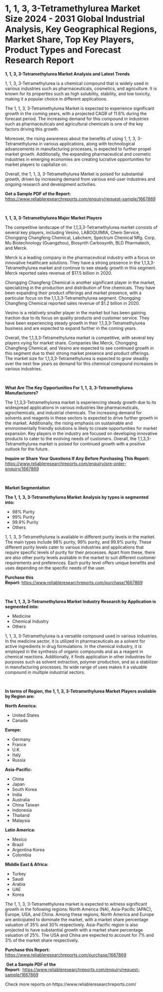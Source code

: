 <p><h1>1, 1, 3, 3-Tetramethylurea Market Size 2024 - 2031 Global Industrial Analysis, Key Geographical Regions, Market Share, Top Key Players, Product Types and Forecast Research Report</h1></p><p><strong>1, 1, 3, 3-Tetramethylurea Market Analysis and Latest Trends</strong></p>
<p><p>1, 1, 3, 3-Tetramethylurea is a chemical compound that is widely used in various industries such as pharmaceuticals, cosmetics, and agriculture. It is known for its properties such as high solubility, stability, and low toxicity, making it a popular choice in different applications.</p><p>The 1, 1, 3, 3-Tetramethylurea Market is expected to experience significant growth in the coming years, with a projected CAGR of 11.6% during the forecast period. The increasing demand for this compound in industries such as pharmaceuticals and agricultural chemicals is one of the key factors driving this growth. </p><p>Moreover, the rising awareness about the benefits of using 1, 1, 3, 3-Tetramethylurea in various applications, along with technological advancements in manufacturing processes, is expected to further propel market growth. Additionally, the expanding pharmaceutical and cosmetic industries in emerging economies are creating lucrative opportunities for market players to capitalize on.</p><p>Overall, the 1, 1, 3, 3-Tetramethylurea Market is poised for substantial growth, driven by increasing demand from various end-user industries and ongoing research and development activities.</p></p>
<p><strong>Get a Sample PDF of the Report:&nbsp;</strong> <a href="https://www.reliableresearchreports.com/enquiry/request-sample/1667869">https://www.reliableresearchreports.com/enquiry/request-sample/1667869</a></p>
<p>&nbsp;</p>
<p><strong>1, 1, 3, 3-Tetramethylurea Major Market Players</strong></p>
<p><p>The competitive landscape of the 1,1,3,3-Tetramethylurea market consists of several key players, including Vesino, LABOQUIMIA, Chem Service, Chongqing Changfeng Chemical, Labchem, Spectrum Chemical Mfg. Corp, Mu Biotechnology (Guangzhou), Biosynth Carbosynth, BLD Pharmatech, and Merck.</p><p>Merck is a leading company in the pharmaceutical industry with a focus on innovative healthcare solutions. They have a strong presence in the 1,1,3,3-Tetramethylurea market and continue to see steady growth in this segment. Merck reported sales revenue of $17.5 billion in 2020.</p><p>Chongqing Changfeng Chemical is another significant player in the market, specializing in the production and distribution of fine chemicals. They have been expanding their product offerings and market presence, with a particular focus on the 1,1,3,3-Tetramethylurea segment. Chongqing Changfeng Chemical reported sales revenue of $1.2 billion in 2020.</p><p>Vesino is a relatively smaller player in the market but has been gaining traction due to its focus on quality products and customer service. They have been experiencing steady growth in their 1,1,3,3-Tetramethylurea business and are expected to expand further in the coming years.</p><p>Overall, the 1,1,3,3-Tetramethylurea market is competitive, with several key players vying for market share. Companies like Merck, Chongqing Changfeng Chemical, and Vesino are expected to see continued growth in this segment due to their strong market presence and product offerings. The market size for 1,1,3,3-Tetramethylurea is expected to grow steadily over the next few years as demand for this chemical compound increases in various industries.</p></p>
<p>&nbsp;</p>
<p><strong>What Are The Key Opportunities For 1, 1, 3, 3-Tetramethylurea Manufacturers?</strong></p>
<p><p>The 1,1,3,3-Tetramethylurea market is experiencing steady growth due to its widespread applications in various industries like pharmaceuticals, agrochemicals, and industrial chemicals. The increasing demand for solvents and reagents in these sectors is expected to drive further growth in the market. Additionally, the rising emphasis on sustainable and environmentally friendly solutions is likely to create opportunities for market expansion. Key players in the industry are focused on developing innovative products to cater to the evolving needs of customers. Overall, the 1,1,3,3-Tetramethylurea market is poised for continued growth with a positive outlook for the future.</p></p>
<p><strong>Inquire or Share Your Questions If Any Before Purchasing This Report:</strong> <a href="https://www.reliableresearchreports.com/enquiry/pre-order-enquiry/1667869">https://www.reliableresearchreports.com/enquiry/pre-order-enquiry/1667869</a></p>
<p>&nbsp;</p>
<p><strong>Market Segmentation</strong></p>
<p><strong>The 1, 1, 3, 3-Tetramethylurea Market Analysis by types is segmented into:</strong></p>
<p><ul><li>98% Purity</li><li>99% Purity</li><li>99.9% Purity</li><li>Others</li></ul></p>
<p><p>1, 1, 3, 3-Tetramethylurea is available in different purity levels in the market. The main types include 98% purity, 99% purity, and 99.9% purity. These different purity levels cater to various industries and applications that require specific levels of purity for their processes. Apart from these, there are also other purity levels available in the market to suit different customer requirements and preferences. Each purity level offers unique benefits and uses depending on the specific needs of the user.</p></p>
<p><strong>Purchase this Report:&nbsp;</strong><a href="https://www.reliableresearchreports.com/purchase/1667869">https://www.reliableresearchreports.com/purchase/1667869</a></p>
<p>&nbsp;</p>
<p><strong>The 1, 1, 3, 3-Tetramethylurea Market Industry Research by Application is segmented into:</strong></p>
<p><ul><li>Medicine</li><li>Chemical Industry</li><li>Others</li></ul></p>
<p><p>1, 1, 3, 3-Tetramethylurea is a versatile compound used in various industries. In the medicine sector, it is utilized in pharmaceuticals as a solvent for active ingredients in drug formulations. In the chemical industry, it is employed in the synthesis of organic compounds and as a reagent in chemical reactions. Additionally, it finds application in other industries for purposes such as solvent extraction, polymer production, and as a stabilizer in manufacturing processes. Its wide range of uses makes it a valuable compound in multiple industrial sectors.</p></p>
<p>&nbsp;</p>
<p><strong>In terms of Region, the 1, 1, 3, 3-Tetramethylurea Market Players available by Region are:</strong></p>
<p>
    <p> <strong> North America: </strong>
        <ul>
            <li>United States</li>
            <li>Canada</li>
        </ul>
        </p> 
    <p> <strong> Europe: </strong>
        <ul>
            <li>Germany</li>
            <li>France</li>
            <li>U.K.</li>
            <li>Italy</li>
            <li>Russia</li>
        </ul>
        </p> 
    <p> <strong> Asia-Pacific: </strong>
        <ul>
            <li>China</li>
            <li>Japan</li>
            <li>South Korea</li>
            <li>India</li>
            <li>Australia</li>
            <li>China Taiwan</li>
            <li>Indonesia</li>
            <li>Thailand</li>
            <li>Malaysia</li>
        </ul>
        </p> 
    <p> <strong> Latin America: </strong>
        <ul>
            <li>Mexico</li>
            <li>Brazil</li>
            <li>Argentina Korea</li>
            <li>Colombia</li>
        </ul>
        </p> 
    <p> <strong> Middle East & Africa: </strong>
        <ul>
            <li>Turkey</li>
            <li>Saudi</li>
            <li>Arabia</li>
            <li>UAE</li>
            <li>Korea</li>
        </ul>
    </p>
    </p>
<p><p>The 1, 1, 3, 3-Tetramethylurea market is expected to witness significant growth in the following regions: North America (NA), Asia-Pacific (APAC), Europe, USA, and China. Among these regions, North America and Europe are anticipated to dominate the market, with a market share percentage valuation of 35% and 30% respectively. Asia-Pacific region is also projected to have substantial growth with a market share percentage valuation of 25%. The USA and China are expected to account for 7% and 3% of the market share respectively.</p></p>
<p><strong>Purchase this Report: </strong><a href="https://www.reliableresearchreports.com/purchase/1667869">https://www.reliableresearchreports.com/purchase/1667869</a></p>
<p>&nbsp;<strong>Get a Sample PDF of the Report:&nbsp;&nbsp;</strong><a href="https://www.reliableresearchreports.com/enquiry/request-sample/1667869">https://www.reliableresearchreports.com/enquiry/request-sample/1667869</a></p>
<p><strong></strong></p>
<p>Check more reports on https://www.reliableresearchreports.com/</p>